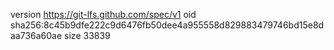 version https://git-lfs.github.com/spec/v1
oid sha256:8c45b9dfe222c9d6476fb50dee4a955558d829883479746bd15e8daa736a60ae
size 33839
